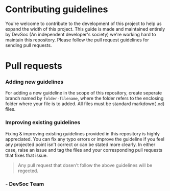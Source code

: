 # Contributing guidelines

You're welcome to contribute to the development of this project to help us expand the width of this project. This guide is made and maintained entirely by DevSoc (An independent developer's society) we're working hard to maintain this repository. Please follow the pull request guidelines for sending pull requests.

# Pull requests

### Adding new guidelines

For adding a new guideline in the scope of this repository, create seperate branch named by `folder-filename`, where the folder refers to the enclosing folder where your file is to added. All files must be standard markdown(`.md`) files.

### Improving existing guidelines

Fixing & improving existing guidelines provided in this repository is highly appreciated. You can fix any typo errors or improve the guideline if you feel any projected point isn't correct or can be stated more clearly. In either case, raise an issue and tag the files and your corresponding pull requests that fixes that issue.

> Any pull request that dosen't follow the above guidelines will be regected.

### - DevSoc Team